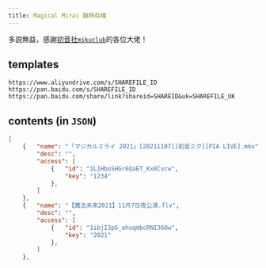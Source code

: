 ```yaml
---
title: Magical Mirai 臨時存檔
---
```


多説無益，感謝[初音社`mikuclub`](https://mikuclub.xyz/)的各位大佬！

## templates

    https://www.aliyundrive.com/s/SHAREFILE_ID
    https://pan.baidu.com/s/SHAREFILE_ID
    https://pan.baidu.com/share/link?shareid=SHAREID&uk=SHAREFILE_UK

## contents (in `JSON`)

```json
[
    {   "name": "「マジカルミライ 2021」[20211107][初音ミク][PIA LIVE].mkv",
        "desc": "",
        "access": [
            {   "id": "1L1HboSHGr6QaET_Kx8Cvcw",
                "key": "1234"
            },
        ]
    },
    {   "name": "【魔法未来2021】11月7日夜公演.flv",
        "desc": "",
        "access": [
            {   "id": "1ibjI3p5_ahuqmbcRNI36Ow",
                "key": "2021"
            },
        ]
    },
```
